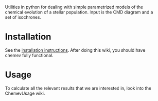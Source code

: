 Utilities in python for dealing with simple parametrized models of the chemical evolution of a stellar population. Input is the CMD diagram and a set of isochrones.

# Installation #

See the [installation instructions](http://code.google.com/p/chemev/wiki/installation). After doing this wiki, you should have chemev fully functional.

# Usage #

To calculate all the relevant results that we are interested in, look into the ChemevUsage wiki.